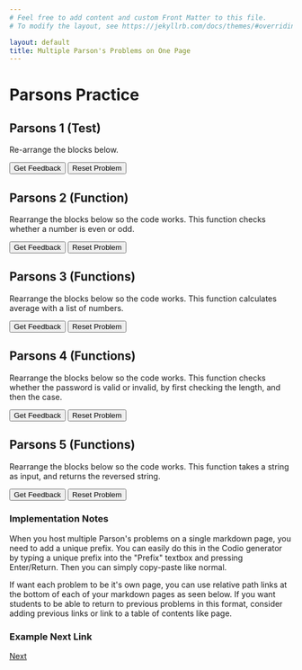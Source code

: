 ```yaml
---
# Feel free to add content and custom Front Matter to this file.
# To modify the layout, see https://jekyllrb.com/docs/themes/#overriding-theme-defaults

layout: default
title: Multiple Parson's Problems on One Page
---
```

# Parsons Practice

## Parsons 1 (Test)
Re-arrange the blocks below.

<div id="code-1-sortableTrash" class="sortable-code"></div> 
<div id="code-1-sortable" class="sortable-code"></div> 
<div style="clear:both;"></div> 
<p> 
    <input id="code-1-feedbackLink" value="Get Feedback" type="button" /> 
    <input id="code-1-newInstanceLink" value="Reset Problem" type="button" /> 
</p> 
<script type="text/javascript"> 
(function(){
  var initial = "num1 = int(input(&#039;Enter number 1: &#039;))\n" +
    "num2 = int(input(&#039;Enter number 2: &#039;))\n" +
    "answer = num1 + num2\n" +
    "print(answer)";
  var parsonsPuzzle = new ParsonsWidget({
    "sortableId": "code-1-sortable",
    "max_wrong_lines": 10,
    "grader": ParsonsWidget._graders.LineBasedGrader,
    "exec_limit": 2500,
    "can_indent": true,
    "x_indent": 50,
    "lang": "en",
    "show_feedback": true
  });
  parsonsPuzzle.init(initial);
  parsonsPuzzle.shuffleLines();
  $("#code-1-newInstanceLink").click(function(event){ 
      event.preventDefault(); 
      parsonsPuzzle.shuffleLines(); 
  }); 
  $("#code-1-feedbackLink").click(function(event){ 
      event.preventDefault(); 
      parsonsPuzzle.getFeedback(); 
  }); 
})(); 
</script>


## Parsons 2 (Function)
Rearrange the blocks below so the code works. This function checks whether a number is even or odd.

<div id="function-1-sortableTrash" class="sortable-code"></div> 
<div id="function-1-sortable" class="sortable-code"></div> 
<div style="clear:both;"></div> 
<p> 
    <input id="function-1-feedbackLink" value="Get Feedback" type="button" /> 
    <input id="function-1-newInstanceLink" value="Reset Problem" type="button" /> 
</p> 
<script type="text/javascript"> 
(function(){
  var initial = "def check_even_odd(number):\n" +
    "    if number % 2 == 0:\n" +
    "        result = &quot;even&quot;\n" +
    "    else:\n" +
    "        result = &quot;odd&quot;\n" +
    "    \n" +
    "    return result\n" +
    "num = int(input(&quot;Enter a number: &quot;))\n" +
    "answer = check_even_odd(num)\n" +
    "print(f&quot;The number {num} is {answer}.&quot;)";
  var parsonsPuzzle = new ParsonsWidget({
    "sortableId": "function-1-sortable",
    "max_wrong_lines": 10,
    "grader": ParsonsWidget._graders.LineBasedGrader,
    "exec_limit": 2500,
    "can_indent": true,
    "x_indent": 50,
    "lang": "en",
    "show_feedback": true
  });
  parsonsPuzzle.init(initial);
  parsonsPuzzle.shuffleLines();
  $("#function-1-newInstanceLink").click(function(event){ 
      event.preventDefault(); 
      parsonsPuzzle.shuffleLines(); 
  }); 
  $("#function-1-feedbackLink").click(function(event){ 
      event.preventDefault(); 
      parsonsPuzzle.getFeedback(); 
  }); 
})(); 
</script>

## Parsons 3 (Functions)
Rearrange the blocks below so the code works. This function calculates average with a list of numbers.

<div id="function-2-sortableTrash" class="sortable-code"></div> 
<div id="function-2-sortable" class="sortable-code"></div> 
<div style="clear:both;"></div> 
<p> 
    <input id="function-2-feedbackLink" value="Get Feedback" type="button" /> 
    <input id="function-2-newInstanceLink" value="Reset Problem" type="button" /> 
</p> 
<script type="text/javascript"> 
(function(){
  var initial = "def calculate_average(numbers):\n" +
    "    total = sum(numbers)\n" +
    "    count = len(numbers)\n" +
    "    average = total / count\n" +
    "    return average\n" +
    "numbers = [12, 45, 23, 67, 89, 34]\n" +
    "result = calculate_average(numbers)\n" +
    "print(f&quot;The average is: {result}&quot;)";
  var parsonsPuzzle = new ParsonsWidget({
    "sortableId": "function-2-sortable",
    "max_wrong_lines": 10,
    "grader": ParsonsWidget._graders.LineBasedGrader,
    "exec_limit": 2500,
    "can_indent": true,
    "x_indent": 50,
    "lang": "en",
    "show_feedback": true
  });
  parsonsPuzzle.init(initial);
  parsonsPuzzle.shuffleLines();
  $("#function-2-newInstanceLink").click(function(event){ 
      event.preventDefault(); 
      parsonsPuzzle.shuffleLines(); 
  }); 
  $("#function-2-feedbackLink").click(function(event){ 
      event.preventDefault(); 
      parsonsPuzzle.getFeedback(); 
  }); 
})(); 
</script>

## Parsons 4 (Functions)
Rearrange the blocks below so the code works. This function checks whether the password is valid or invalid, by first checking the length, and then the case.
<div id="function-3-sortableTrash" class="sortable-code"></div> 
<div id="function-3-sortable" class="sortable-code"></div> 
<div style="clear:both;"></div> 
<p> 
    <input id="function-3-feedbackLink" value="Get Feedback" type="button" /> 
    <input id="function-3-newInstanceLink" value="Reset Problem" type="button" /> 
</p> 
<script type="text/javascript"> 
(function(){
  var initial = "def is_valid_password(password):\n" +
    "    if len(password) &lt; 6:\n" +
    "        return False\n" +
    "    if password.islower():\n" +
    "        return False\n" +
    "    return True\n" +
    "password = input(&quot;Enter a password: &quot;)\n" +
    "if is_valid_password(password):\n" +
    "    print(&quot;Password is valid&quot;)\n" +
    "else:\n" +
    "    print(&quot;Password is invalid&quot;)";
  var parsonsPuzzle = new ParsonsWidget({
    "sortableId": "function-3-sortable",
    "max_wrong_lines": 10,
    "grader": ParsonsWidget._graders.LineBasedGrader,
    "exec_limit": 2500,
    "can_indent": true,
    "x_indent": 50,
    "lang": "en",
    "show_feedback": true
  });
  parsonsPuzzle.init(initial);
  parsonsPuzzle.shuffleLines();
  $("#function-3-newInstanceLink").click(function(event){ 
      event.preventDefault(); 
      parsonsPuzzle.shuffleLines(); 
  }); 
  $("#function-3-feedbackLink").click(function(event){ 
      event.preventDefault(); 
      parsonsPuzzle.getFeedback(); 
  }); 
})(); 
</script>

## Parsons 5 (Functions)
Rearrange the blocks below so the code works. This function takes a string as input, and returns the reversed string.
<div id="function-4-sortableTrash" class="sortable-code"></div> 
<div id="function-4-sortable" class="sortable-code"></div> 
<div style="clear:both;"></div> 
<p> 
    <input id="function-4-feedbackLink" value="Get Feedback" type="button" /> 
    <input id="function-4-newInstanceLink" value="Reset Problem" type="button" /> 
</p> 
<script type="text/javascript"> 
(function(){
  var initial = "def reverse_string(text):\n" +
    "    reversed_text = &quot;&quot;\n" +
    "    for char in text:\n" +
    "        reversed_text = char + reversed_text\n" +
    "    return reversed_text\n" +
    "message = input(&quot;Enter a word or phrase: &quot;)\n" +
    "result = reverse_string(message)\n" +
    "print(f&quot;Reversed: {result}&quot;)";
  var parsonsPuzzle = new ParsonsWidget({
    "sortableId": "function-4-sortable",
    "max_wrong_lines": 10,
    "grader": ParsonsWidget._graders.LineBasedGrader,
    "exec_limit": 2500,
    "can_indent": true,
    "x_indent": 50,
    "lang": "en",
    "show_feedback": true
  });
  parsonsPuzzle.init(initial);
  parsonsPuzzle.shuffleLines();
  $("#function-4-newInstanceLink").click(function(event){ 
      event.preventDefault(); 
      parsonsPuzzle.shuffleLines(); 
  }); 
  $("#function-4-feedbackLink").click(function(event){ 
      event.preventDefault(); 
      parsonsPuzzle.getFeedback(); 
  }); 
})(); 
</script>


### Implementation Notes

When you host multiple Parson's problems on a single markdown page, you need to add a unique prefix. You can easily do this in the Codio generator by typing a unique prefix into the "Prefix" textbox and pressing Enter/Return. Then you can simply copy-paste like normal.

If want each problem to be it's own page, you can use relative path links at the bottom of each of your markdown pages as seen below. If you want students to be able to return to previous problems in this format, consider adding previous links or link to a table of contents like page.

### Example Next Link
[Next](./parsons/example1.html)
